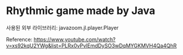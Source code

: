 # Rhythmic game made by Java

사용된 외부 라이브러리: javazoom.jl.player.Player

Reference: https://www.youtube.com/watch?v=xs92kqU2YWg&list=PLRx0vPvlEmdDySO3wDqMYGKMVH4Qa4QhR
